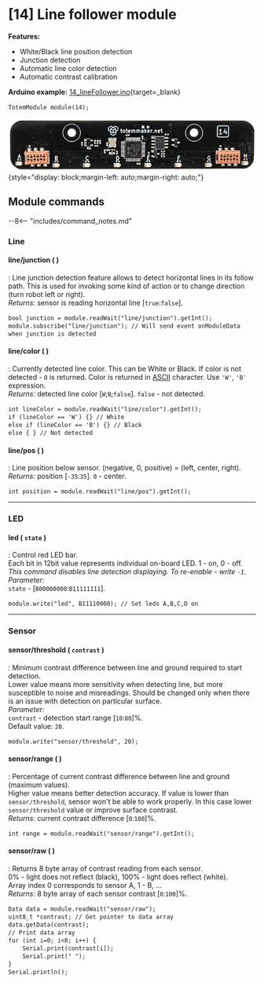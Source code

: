 # [14] Line follower module

**Features:**  

- White/Black line position detection  
- Junction detection  
- Automatic line color detection  
- Automatic contrast calibration  

**Arduino example:** [14_lineFollower.ino](https://github.com/totemmaker/TotemArduino/tree/master/examples/Module/14_lineFollower/14_lineFollower.ino){target=_blank}

```arduino
TotemModule module(14);
```

![Totem Module 14](/assets/images/module_14.jpg){style="display: block;margin-left: auto;margin-right: auto;"}

## Module commands

--8<-- "includes/command_notes.md"

### Line

#### line/junction ( )

: Line junction detection feature allows to detect horizontal lines in its follow path. This is used for invoking some kind of action or to change direction (turn robot left or right).  
_Returns:_ sensor is reading horizontal line [`true`:`false`].  

```arduino
bool junction = module.readWait("line/junction").getInt();
module.subscribe("line/junction"); // Will send event onModuleData when junction is detected
```

#### line/color ( )

: Currently detected line color. This can be White or Black. If color is not detected - `0` is returned. Color is returned in [ASCII](https://www.asciitable.com) character. Use `'W'`, `'B'` expression.  
_Returns:_ detected line color [`W`;`B`;`false`]. `false` - not detected.  

```arduino
int lineColor = module.readWait("line/color").getInt();
if (lineColor == 'W') {} // White
else if (lineColor == 'B') {} // Black
else { } // Not detected
```

#### line/pos ( )

: Line position below sensor. (negative, 0, positive) = (left, center, right).  
_Returns:_ position [`-35`:`35`]. `0` - center.  

```arduino
int position = module.readWait("line/pos").getInt();
```

***

### LED

#### led (&nbsp;`state`&nbsp;)

: Control red LED bar.  
Each bit in 12bit value represents individual on-board LED. 1 - on, 0 - off.  
_This command disables line detection displaying. To re-enable - write `-1`._  
_Parameter:_  
`state` - [`B00000000`:`B11111111`].  

```arduino
module.write("led", B11110000); // Set leds A,B,C,D on
```

***

### Sensor

#### sensor/threshold (&nbsp;`contrast`&nbsp;)

: Minimum contrast difference between line and ground required to start detection.  
Lower value means more sensitivity when detecting line, but more susceptible to noise and misreadings. Should be changed only when there is an issue with detection on particular surface.  
_Parameter:_  
`contrast` - detection start range [`10`:`80`]%.  
Default value: `20`.  

```arduino
module.write("sensor/threshold", 20);
```

#### sensor/range ( )

: Percentage of current contrast difference between line and ground (maximum values).  
Higher value means better detection accuracy. If value is lower than `sensor/threshold`, sensor won't be able to work properly. In this case lower `sensor/threshold` value or improve surface contrast.  
_Returns:_ current contrast difference [`0`:`100`]%.  

```arduino
int range = module.readWait("sensor/range").getInt();
```

#### sensor/raw ( )

: Returns 8 byte array of contrast reading from each sensor.  
0% - light does not reflect (black), 100% - light does reflect (white).  
Array index 0 corresponds to sensor A, 1 - B, ...  
_Returns:_ 8 byte array of each sensor contrast [`0`:`100`]%.  

```arduino
Data data = module.readWait("sensor/raw");
uint8_t *contrast; // Get pointer to data array
data.getData(contrast);
// Print data array
for (int i=0; i<8; i++) {
    Serial.print(contrast[i]);
    Serial.print(" ");
}
Serial.println();
```
